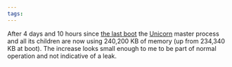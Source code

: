 ```yaml
---
tags: 
---
```


After 4 days and 10 hours since [the last boot](/twitter/311) the [Unicorn](/wiki/Unicorn) master process and all its children are now using 240,200 KB of memory (up from 234,340 KB at boot). The increase looks small enough to me to be part of normal operation and not indicative of a leak.
